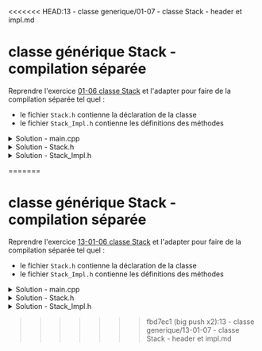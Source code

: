 <<<<<<< HEAD:13 - classe generique/01-07 - classe Stack - header et impl.md
# classe générique Stack - compilation séparée

Reprendre l'exercice [01-06 classe Stack](01-06%20-%20classe%20Stack.md) et l'adapter pour faire de la compilation séparée tel quel :

- le fichier `Stack.h` contienne la déclaration de la classe
- le fichier `Stack_Impl.h` contienne les définitions des méthodes


<details>
<summary>Solution - main.cpp</summary>

~~~cpp
#include <iostream>
#include "Stack.h"

using namespace std;

int main() {

   Stack<int, 10> s;
   int i = 1;

   s.display();
   cout << endl;

   while (not s.full()) {
      s.push(i*=2);
   }

   cout << "top  : " << s.top() << endl;
   cout << "size : " << s.size() << endl;
   cout << endl;

   s.display();
   cout << endl;

   while (not s.empty()) {
      s.pop();
   }

   s.display();
   cout << endl;
}
~~~

</details>

<details>
<summary>Solution - Stack.h</summary>

~~~cpp
#ifndef STACK_H
#define STACK_H

#include <array>

template <typename T, size_t n = 100>
class Stack {

public:
   Stack() : index{}, data{} {}

   // méthodes définies dans Stack_Impl.h
   void push(const T& v);
   void pop();
   const T& top() const;
   void display() const;

   // méthodes triviales définies en ligne
   bool full() const { return index == n; }
   bool empty() const { return index == 0; }
   size_t size() const { return index; }
   size_t capacity() const { return n; }

private:
   size_t index;
   std::array<T, n> data;
};

#include "Stack_Impl.h"

#endif //STACK_H
~~~

</details>

<details>
<summary>Solution - Stack_Impl.h</summary>

~~~cpp
#ifndef STACK_IMPL_H
#define STACK_IMPL_H

#include <iostream>
#include "Stack.h" // pour faciliter la vie de l'IDE

//---------------------------------------------------------
template <typename T, size_t n>
void Stack<T, n>::push(const T& v) {
   data.at(index++) = v;
}

//---------------------------------------------------------
template <typename T, size_t n>
void Stack<T, n>::pop() {
   data.at(--index);
   // Note : accès à data uniquement pour lever une exception
   // en cas de pop() sur une stack vide
}

//---------------------------------------------------------
template <typename T, size_t n>
const T& Stack<T, n>::top() const {
   return data.at(index - 1);
}

//---------------------------------------------------------
template <typename T, size_t n>
void Stack<T, n>::display() const {
   using std::cout, std::endl; 
   
   cout << "size : " << index << endl;
   cout << "data : ";

   cout << "[";
   for (size_t i = 0; i < index; ++i) {
      if(i) cout << ", ";
      cout << data[i];
   }
   cout << "]" << endl;
}

#endif //STACK_IMPL_H
~~~

</details>

=======
# classe générique Stack - compilation séparée

Reprendre l'exercice [13-01-06 classe Stack](13-01-06%20-%20classe%20Stack.md) et l'adapter pour faire de la compilation séparée tel quel :

- le fichier `Stack.h` contienne la déclaration de la classe
- le fichier `Stack_Impl.h` contienne les définitions des méthodes


<details>
<summary>Solution - main.cpp</summary>

~~~cpp
#include <iostream>
#include "Stack.h"

using namespace std;

int main() {

   Stack<int, 10> s;
   int i = 1;

   s.display();
   cout << endl;

   while (not s.full()) {
      s.push(i*=2);
   }

   cout << "top  : " << s.top() << endl;
   cout << "size : " << s.size() << endl;
   cout << endl;

   s.display();
   cout << endl;

   while (not s.empty()) {
      s.pop();
   }

   s.display();
   cout << endl;
}
~~~

</details>

<details>
<summary>Solution - Stack.h</summary>

~~~cpp
#ifndef STACK_H
#define STACK_H

#include <array>

template <typename T, size_t n = 100>
class Stack {

public:
   Stack() : index{}, data{} {}

   // méthodes définies dans Stack_Impl.h
   void push(const T& v);
   void pop();
   const T& top() const;
   void display() const;

   // méthodes triviales définies en ligne
   bool full() const { return index == n; }
   bool empty() const { return index == 0; }
   size_t size() const { return index; }
   size_t capacity() const { return n; }

private:
   size_t index;
   std::array<T, n> data;
};

#include "Stack_Impl.h"

#endif //STACK_H
~~~

</details>

<details>
<summary>Solution - Stack_Impl.h</summary>

~~~cpp
#ifndef STACK_IMPL_H
#define STACK_IMPL_H

#include <iostream>
#include "Stack.h" // pour faciliter la vie de l'IDE

//---------------------------------------------------------
template <typename T, size_t n>
void Stack<T, n>::push(const T& v) {
   data.at(index++) = v;
}

//---------------------------------------------------------
template <typename T, size_t n>
void Stack<T, n>::pop() {
   data.at(--index);
   // Note : accès à data uniquement pour lever une exception
   // en cas de pop() sur une stack vide
}

//---------------------------------------------------------
template <typename T, size_t n>
const T& Stack<T, n>::top() const {
   return data.at(index - 1);
}

//---------------------------------------------------------
template <typename T, size_t n>
void Stack<T, n>::display() const {
   using std::cout, std::endl; 
   
   cout << "size : " << index << endl;
   cout << "data : ";

   cout << "[";
   for (size_t i = 0; i < index; ++i) {
      if(i) cout << ", ";
      cout << data[i];
   }
   cout << "]" << endl;
}

#endif //STACK_IMPL_H
~~~

</details>

>>>>>>> fbd7ec1 (big push x2):13 - classe generique/13-01-07 - classe Stack - header et impl.md
